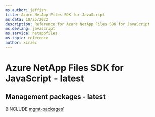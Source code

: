 ```yaml
---
ms.author: jeffish
title: Azure NetApp Files SDK for JavaScript
ms.data: 10/25/2022
description: Reference for Azure NetApp Files SDK for JavaScript
ms.devlang: javascript
ms.service: netappfiles
ms.topic: reference
author: xirzec
---
```

# Azure NetApp Files SDK for JavaScript - latest

## Management packages - latest
[!INCLUDE [mgmt-packages](netapp-files-mgmt-index.md)]